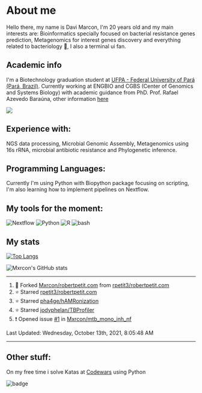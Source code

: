 # About me
Hello there, my name is Davi Marcon, I'm 20 years old and my main interests are: Bioinformatics specially focused on bacterial resistance genes prediction, Metagenomics for interest genes discovery and everything related to bacteriology 🔬, I also a terminal ui fan.

## Academic info
I'm a Biotechnology graduation student at [UFPA - Federal University of Pará (Pará, Brazil)](https://ufpa.br).
Currently working at ENGBIO and CGBS (Center of Genomics and Systems Biology) with academic guidance from PhD. Prof. Rafael Azevedo Baraúna, other information [here](./contributions.md)

[![](https://img.shields.io/badge/ORCID-informational?style=flat&logo=ORCID&logoColor=white&color=A6CE39)](https://orcid.org/0000-0003-1014-422X)
## Experience with:
NGS data processing, Microbial Genomic Assembly, Metagenomics using 16s rRNA, microbial antibiotic resistance and
Phylogenetic inference.
## Programming Languages:
Currently I'm using Python with Biopython package focusing on scripting, 
I'm also learning how to implement pipelines on Nextflow.

## My tools for the moment:
![Nextflow](https://api.iconify.design/file-icons:nextflow.svg?color=%2327ae60&width=30&height=30)
![Python](https://api.iconify.design/logos:python.svg?width=30&height=30)
![R](https://api.iconify.design/logos:r-lang.svg?width=30&height=30')
![bash](https://api.iconify.design/logos:bash-icon.svg?width=30&height=30)

## My stats
[![Top Langs](https://github-readme-stats.vercel.app/api/top-langs/?username=mxrcon&layout=compact&hide=tex,css,html,scss,ruby&exclude_repo=dotfiles,mxrcon,website-nos,study_notes&theme=nightowl)](https://github.com/anuraghazra/github-readme-stats)

![Mxrcon's GitHub stats](https://github-readme-stats.vercel.app/api?username=Mxrcon&show_icons=true&theme=nightowl)

---

<!--RECENT_ACTIVITY:start-->
1. 🔱 Forked [Mxrcon/robertpetit.com](https://github.com/Mxrcon/robertpetit.com) from [rpetit3/robertpetit.com](https://github.com/rpetit3/robertpetit.com)
2. ⭐ Starred [rpetit3/robertpetit.com](https://github.com/rpetit3/robertpetit.com)
3. ⭐ Starred [pha4ge/hAMRonization](https://github.com/pha4ge/hAMRonization)
4. ⭐ Starred [jodyphelan/TBProfiler](https://github.com/jodyphelan/TBProfiler)
5. ❗️ Opened issue [#1](https://github.com/Mxrcon/mtb_mono_inh_nf/issues/1) in [Mxrcon/mtb_mono_inh_nf](https://github.com/Mxrcon/mtb_mono_inh_nf)
<!--RECENT_ACTIVITY:end-->

<!--RECENT_ACTIVITY:last_update-->
Last Updated: Wednesday, October 13th, 2021, 8:05:48 AM
<!--RECENT_ACTIVITY:last_update_end-->

---

## Other stuff:
On my free time i solve Katas at [Codewars](https://www.codewars.com/) using Python

![badge](https://www.codewars.com/users/Mxrcon/badges/large)

